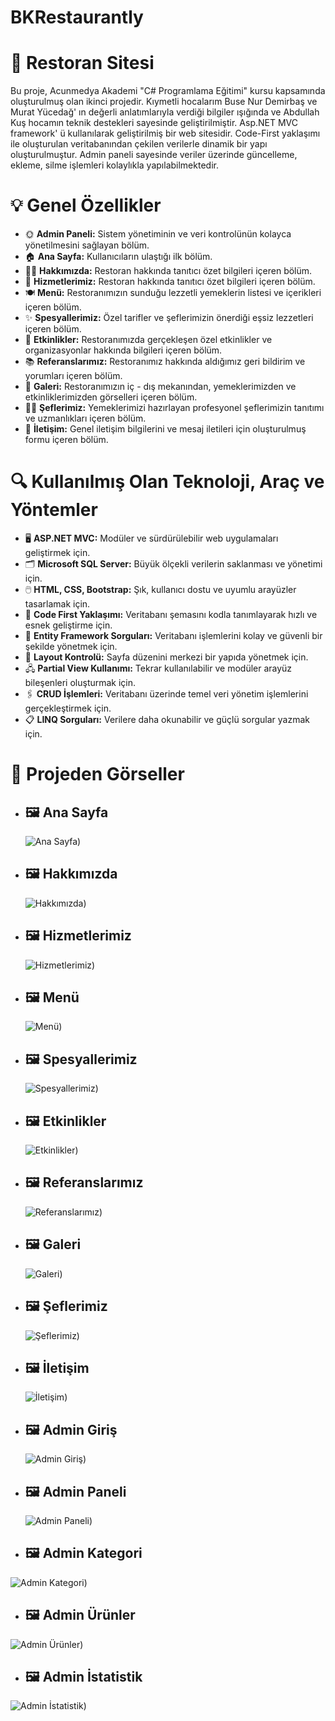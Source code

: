 # BKRestaurantly
# 🌟 Restoran Sitesi
Bu proje, Acunmedya Akademi "C# Programlama Eğitimi" kursu kapsamında oluşturulmuş olan ikinci projedir. Kıymetli hocalarım Buse Nur Demirbaş ve Murat Yücedağ' ın değerli anlatımlarıyla verdiği bilgiler ışığında ve Abdullah Kuş hocamın teknik destekleri sayesinde geliştirilmiştir. Asp.NET MVC framework' ü kullanılarak geliştirilmiş bir web sitesidir. Code-First yaklaşımı ile oluşturulan veritabanından çekilen verilerle dinamik bir yapı oluşturulmuştur. Admin paneli sayesinde veriler üzerinde güncelleme, ekleme, silme işlemleri kolaylıkla yapılabilmektedir. 

# 💡 Genel Özellikler
- 🌞 **Admin Paneli:** Sistem yönetiminin ve veri kontrolünün kolayca yönetilmesini sağlayan bölüm.
- 🏠 **Ana Sayfa:** Kullanıcıların ulaştığı ilk bölüm.
- 👩‍💻 **Hakkımızda:** Restoran hakkında tanıtıcı özet bilgileri içeren bölüm.
- 🎨 **Hizmetlerimiz:** Restoran hakkında tanıtıcı özet bilgileri içeren bölüm.
- 🍽  **Menü:** Restoranımızın sunduğu lezzetli yemeklerin listesi ve içerikleri içeren bölüm.
- ✨ **Spesyallerimiz:** Özel tarifler ve şeflerimizin önerdiği eşsiz lezzetleri içeren bölüm.
- 🎉 **Etkinlikler:** Restoranımızda gerçekleşen özel etkinlikler ve organizasyonlar hakkında bilgileri içeren bölüm.
- 📚 **Referanslarımız:** Restoranımız hakkında aldığımız geri bildirim ve yorumları içeren bölüm.
- 📸 **Galeri:** Restoranımızın iç - dış mekanından, yemeklerimizden ve etkinliklerimizden görselleri içeren bölüm.
- 👨‍🍳 **Şeflerimiz:** Yemeklerimizi hazırlayan profesyonel şeflerimizin tanıtımı ve uzmanlıkları içeren bölüm.
- 📱 **İletişim:** Genel iletişim bilgilerini ve mesaj iletileri için oluşturulmuş formu içeren bölüm.

# 🔍 Kullanılmış Olan Teknoloji, Araç ve Yöntemler
- 🖥️ **ASP.NET MVC:** Modüler ve sürdürülebilir web uygulamaları geliştirmek için.
- 🗂️ **Microsoft SQL Server:** Büyük ölçekli verilerin saklanması ve yönetimi için.
- 🖱️ **HTML, CSS, Bootstrap:** Şık, kullanıcı dostu ve uyumlu arayüzler tasarlamak için.
- 📂 **Code First Yaklaşımı:** Veritabanı şemasını kodla tanımlayarak hızlı ve esnek geliştirme için.
- 🔖 **Entity Framework Sorguları:** Veritabanı işlemlerini kolay ve güvenli bir şekilde yönetmek için.
- 📝 **Layout Kontrolü:** Sayfa düzenini merkezi bir yapıda yönetmek için.
- 🖧 **Partial View Kullanımı:** Tekrar kullanılabilir ve modüler arayüz bileşenleri oluşturmak için.
- 🖇️ **CRUD İşlemleri:** Veritabanı üzerinde temel veri yönetim işlemlerini gerçekleştirmek için.
- 📋 **LINQ Sorguları:** Verilere daha okunabilir ve güçlü sorgular yazmak için.

# 📸 Projeden Görseller
- ## 🖼️ **Ana Sayfa**  
  ![Ana Sayfa](https://github.com/Burcu03/AcunMedyaRestaurantly/blob/master/AcunMedyaRestaurantly/Template/AnaSayfa.png))

- ## 🖼️ **Hakkımızda**  
  ![Hakkımızda](https://github.com/Burcu03/AcunMedyaRestaurantly/blob/master/AcunMedyaRestaurantly/Template/Hakk%C4%B1m%C4%B1zda.png))

- ## 🖼️ **Hizmetlerimiz**  
  ![Hizmetlerimiz](https://github.com/Burcu03/AcunMedyaRestaurantly/blob/master/AcunMedyaRestaurantly/Template/Hizmetlerimiz.png))

- ## 🖼️ **Menü**  
  ![Menü](https://github.com/Burcu03/AcunMedyaRestaurantly/blob/master/AcunMedyaRestaurantly/Template/Men%C3%BC.png))

- ## 🖼️ **Spesyallerimiz**  
  ![Spesyallerimiz](https://github.com/Burcu03/AcunMedyaRestaurantly/blob/master/AcunMedyaRestaurantly/Template/Spesyallerimiz.png))

- ## 🖼️ **Etkinlikler**  
  ![Etkinlikler](https://github.com/Burcu03/AcunMedyaRestaurantly/blob/master/AcunMedyaRestaurantly/Template/Etkinlikler.png))
  
- ## 🖼️ **Referanslarımız**  
  ![Referanslarımız](https://github.com/Burcu03/AcunMedyaRestaurantly/blob/master/AcunMedyaRestaurantly/Template/Referanslar%C4%B1m%C4%B1z.png))
  
- ## 🖼️ **Galeri**  
  ![Galeri](https://github.com/Burcu03/AcunMedyaRestaurantly/blob/master/AcunMedyaRestaurantly/Template/Galeri.png))

- ## 🖼️ **Şeflerimiz**  
  ![Şeflerimiz](https://github.com/Burcu03/AcunMedyaRestaurantly/blob/master/AcunMedyaRestaurantly/Template/%C5%9Eeflerimiz.png))

- ## 🖼️ **İletişim**  
  ![İletişim](https://github.com/Burcu03/AcunMedyaRestaurantly/blob/master/AcunMedyaRestaurantly/Template/%C4%B0leti%C5%9Fim.png))

- ## 🖼️ **Admin Giriş**  
  ![Admin Giriş](https://github.com/Burcu03/AcunMedyaRestaurantly/blob/master/AcunMedyaRestaurantly/Template/AdminGiri%C5%9F.png))
  
- ## 🖼️ **Admin Paneli**  
  ![Admin Paneli](https://github.com/Burcu03/AcunMedyaRestaurantly/blob/master/AcunMedyaRestaurantly/Template/adminAnasayfa.png))
    
- ## 🖼️ **Admin Kategori**  
![Admin Kategori](https://github.com/Burcu03/AcunMedyaRestaurantly/blob/master/AcunMedyaRestaurantly/Template/AdminKategoriler.png))
  
- ## 🖼️ **Admin Ürünler**  
![Admin Ürünler](https://github.com/Burcu03/AcunMedyaRestaurantly/blob/master/AcunMedyaRestaurantly/Template/Admin%C3%9Cr%C3%BCnler.png))

- ## 🖼️ **Admin İstatistik**  
![Admin İstatistik](https://github.com/Burcu03/AcunMedyaRestaurantly/blob/master/AcunMedyaRestaurantly/Template/Admin%C4%B0statistik.png))

